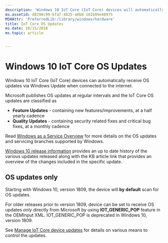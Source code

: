 ```yaml
---
description: 'Windows 10 IoT Core (IoT Core) devices will automatically receive OS updates via Windows Update when connected to the internet.'
ms.assetid: d8298c99-6fa7-4825-a0b8-181b99e40975
MSHAttr: 'PreferredLib:/library/windows/hardware'
title: IoT Core OS Updates
ms.date: 10/15/2018
ms.topic: article


---
```


# Windows 10 IoT Core OS Updates

Windows 10 IoT Core (IoT Core) devices can automatically receive OS updates via Windows Update when connected to the internet.

Microsoft publishes OS updates at regular intervals and the IoT Core OS updates are classified as

* **Feature Updates** - containing new features/improvements, at a half yearly cadence
* **Quality Updates** - containing security related fixes and critical bug fixes, at a monthly cadence

Read [Windows as a Service Overview](/windows/deployment/update/waas-overview) for more details on the OS updates and servicing branches supported by Windows.

[Windows 10 release information](https://technet.microsoft.com/windows/release-info.aspx) provides an up to date history of the various updates released along with the KB article link that provides an overview of the changes included in the specific update.

## OS updates only

Starting with Windows 10, version 1809, the device will **by default** scan for OS updates.

For older releases prior to version 1809, device can be set to receive OS updates *only* directly from Microsoft by using **IOT\_GENERIC\_POP** feature in the OEMInput XML. IOT\_GENERIC\_POP is deprecated in Windows 10, version 1809.

See [Manage IoT Core device updates](managing-iot-device-update.md) for details on various means to control the updates.
